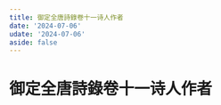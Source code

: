 ```yaml
---
title: 御定全唐詩錄卷十一诗人作者
date: '2024-07-06'
udate: '2024-07-06'
aside: false
---
```

# 御定全唐詩錄卷十一诗人作者

<AuthorPage :authorMap="authorMap" :chapternum="11" />

<script setup>
const chapter = '卷十一';
import authorMap from '/data/qtsl/卷十一/author.json'
</script>
